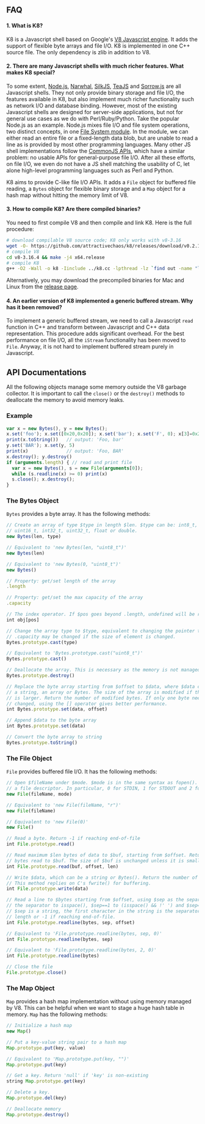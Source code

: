 FAQ
---

#### 1. What is K8?

K8 is a Javascript shell based on Google's [V8 Javascript engine][1]. It adds
the support of flexible byte arrays and file I/O. K8 is implemented in one C++
source file. The only dependency is zlib in addition to V8.

#### 2. There are many Javascript shells with much richer features. What makes K8 special?

To some extent, [Node.js][2], [Narwhal][3], [SilkJS][4], [TeaJS][5] and
[Sorrow.js][6] are all Javascript shells. They not only provide binary storage
and file I/O, the features available in K8, but also implement much richer
functionality such as network I/O and database binding. However, most of the
existing Javascript shells are designed for server-side applications, but not
for general use cases as we do with Perl/Ruby/Python.  Take the popular Node.js
as an example. Node.js mixes file I/O and file system operations, two distinct
concepts, in one [File System module][7].  In the module, we can either read an
entire file or a fixed-length data blob, but are unable to read a line as is
provided by most other programming languages. Many other JS shell
implementations follow the [CommonJS APIs][9], which have a similar problem: no
usable APIs for general-purpose file I/O. After all these efforts, on file I/O,
we even do not have a JS shell matching the usability of C, let alone
high-level programming languages such as Perl and Python.

K8 aims to provide C-like file I/O APIs. It adds a `File` object for buffered
file reading, a `Bytes` object for flexible binary storage and a `Map` object
for a hash map without hitting the memory limit of V8.

#### 3. How to compile K8? Are there compiled binaries?

You need to first compile V8 and then compile and link K8. Here is the full procedure:

```sh
# download compilable V8 source code; K8 only works with v8-3.16
wget -O- https://github.com/attractivechaos/k8/releases/download/v0.2.1/v8-3.16.4.tar.bz2 | tar jxf -
# compile V8
cd v8-3.16.4 && make -j4 x64.release
# compile K8
g++ -O2 -Wall -o k8 -Iinclude ../k8.cc -lpthread -lz `find out -name "libv8_base.a"` `find out -name "libv8_snapshot.a"`
```

Alternatively, you may download the precompiled binaries for Mac and Linux from
the [release page][release].

#### 4. An earlier version of K8 implemented a generic buffered stream. Why has it been removed?

To implement a generic buffered stream, we need to call a Javascript `read`
function in C++ and transform between Javascript and C++ data representation.
This procedure adds significant overhead. For the best performance on file
I/O, all the `iStream` functionality has been moved to `File`. Anyway, it
is not hard to implement buffered stream purely in Javascript.


API Documentations
------------------

All the following objects manage some memory outside the V8 garbage collector.
It is important to call the `close()` or the `destroy()` methods to deallocate
the memory to avoid memory leaks.

### Example

```javascript
var x = new Bytes(), y = new Bytes();
x.set('foo'); x.set([0x20,0x20]); x.set('bar'); x.set('F', 0); x[3]=0x2c;
print(x.toString())   // output: 'Foo, bar'
y.set('BAR'); x.set(y, 5)
print(x)              // output: 'Foo, BAR'
x.destroy(); y.destroy()
if (arguments.length) { // read and print file
  var x = new Bytes(), s = new File(arguments[0]);
  while (s.readline(x) >= 0) print(x)
  s.close(); x.destroy();
}
```

### The Bytes Object

`Bytes` provides a byte array. It has the following methods:

```javascript
// Create an array of type $type in length $len. $type can be: int8_t, uint8_t, int16_t,
// uint16_t, int32_t, uint32_t, float or double.
new Bytes(len, type)

// Equivalent to 'new Bytes(len, "uint8_t")'
new Bytes(len)

// Equivalent to 'new Bytes(0, "uint8_t")'
new Bytes()

// Property: get/set length of the array
.length

// Property: get/set the max capacity of the array
.capacity

// The index operator. If $pos goes beyond .length, undefined will be returned.
int obj[pos]

// Change the array type to $type, equivalent to changing the pointer type. .length and
// .capacity may be changed if the size of element is changed.
Bytes.prototype.cast(type)

// Equivalent to 'Bytes.prototype.cast("uint8_t")'
Bytes.prototype.cast()

// Deallocate the array. This is necessary as the memory is not managed by the V8 GC.
Bytes.prototype.destroy()

// Replace the byte array starting from $offset to $data, where $data can be a number,
// a string, an array or Bytes. The size of the array is modified if the new array
// is larger. Return the number of modified bytes. If only one byte needs to be
// changed, using the [] operator gives better performance.
int Bytes.prototype.set(data, offset)

// Append $data to the byte array
int Bytes.prototype.set(data)

// Convert the byte array to string
Bytes.prototype.toString()
```

### The File Object

`File` provides buffered file I/O. It has the following methods:

```javascript
// Open $fileName under $mode. $mode is in the same syntax as fopen(). Integer $fileName for
// a file descriptor. In particular, 0 for STDIN, 1 for STDOUT and 2 for STDERR.
new File(fileName, mode)

// Equivalent to 'new File(fileName, "r")'
new File(fileName)

// Equivalent to 'new File(0)'
new File()

// Read a byte. Return -1 if reaching end-of-file
int File.prototype.read()

// Read maximum $len bytes of data to $buf, starting from $offset. Return the number of
// bytes read to $buf. The size of $buf is unchanged unless it is smaller than $offset+$len.
int File.prototype.read(buf, offset, len)

// Write $data, which can be a string or Bytes(). Return the number of written bytes.
// This method replies on C's fwrite() for buffering.
int File.prototype.write(data)

// Read a line to $bytes starting from $offset, using $sep as the separator. $sep==0 sets
// the separator to isspace(), $sep==1 to (isspace() && !' ') and $sep==2 to newline. If
// $sep is a string, the first character in the string is the separator. Return the line
// length or -1 if reaching end-of-file.
int File.prototype.readline(bytes, sep, offset)

// Equivalent to 'File.prototype.readline(bytes, sep, 0)'
int File.prototype.readline(bytes, sep)

// Equivalent to 'File.prototype.readline(bytes, 2, 0)'
int File.prototype.readline(bytes)

// Close the file
File.prototype.close()
```

### The Map Object

`Map` provides a hash map implementation without using memory managed by V8. This can be helpful
when we want to stage a huge hash table in memory. `Map` has the following methods:

```javascript
// Initialize a hash map
new Map()

// Put a key-value string pair to a hash map
Map.prototype.put(key, value)

// Equivalent to 'Map.prototype.put(key, "")'
Map.prototype.put(key)

// Get a key. Return 'null' if 'key' is non-existing
string Map.prototype.get(key)

// Delete a key.
Map.prototype.del(key)

// Deallocate memory
Map.prototype.destroy()
```

[1]: http://code.google.com/p/v8/
[2]: http://nodejs.org/
[3]: https://github.com/tlrobinson/narwhal
[4]: http://silkjs.net/
[5]: http://code.google.com/p/teajs/
[6]: https://github.com/samlecuyer/sorrow.js
[7]: http://nodejs.org/api/fs.html
[8]: http://nodejs.org/api/stream.html
[9]: http://www.commonjs.org/specs/
[11]: https://sourceforge.net/projects/lh3/files/
[gyp]: https://gyp.gsrc.io/
[release]: https://github.com/attractivechaos/k8/releases
